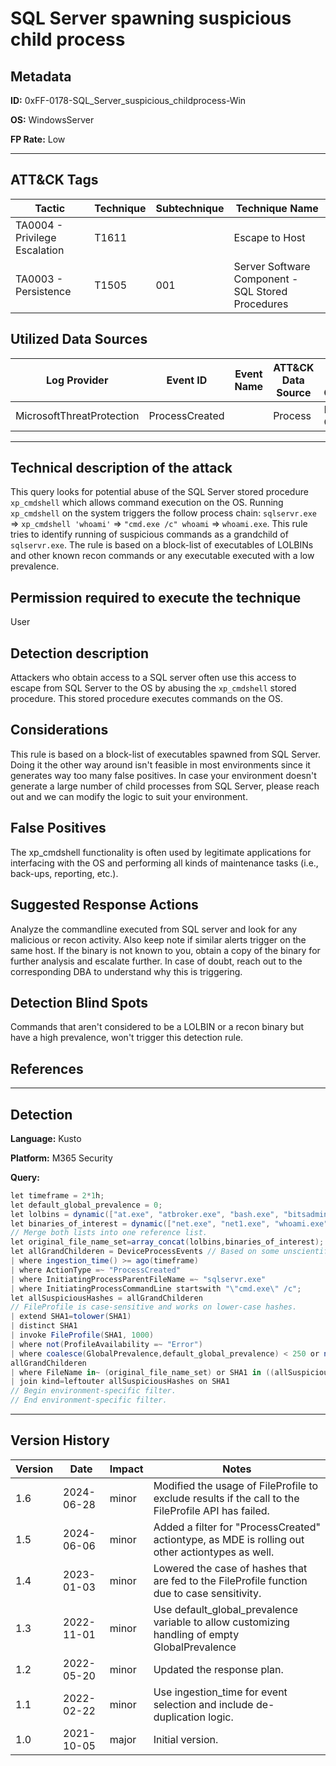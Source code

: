 # SQL Server spawning suspicious child process

## Metadata
**ID:** 0xFF-0178-SQL_Server_suspicious_childprocess-Win

**OS:** WindowsServer

**FP Rate:** Low

---

## ATT&CK Tags

| Tactic | Technique | Subtechnique | Technique Name |
|---|---|---| --- |
| TA0004 - Privilege Escalation | T1611 |  | Escape to Host|
| TA0003 - Persistence | T1505 | 001 | Server Software Component - SQL Stored Procedures|

## Utilized Data Sources

| Log Provider | Event ID | Event Name | ATT&CK Data Source | ATT&CK Data Component|
|---------|---------|----------|---------|---------|
|MicrosoftThreatProtection|ProcessCreated||Process|Process Creation|
---

## Technical description of the attack
This query looks for potential abuse of the SQL Server stored procedure `xp_cmdshell` which allows command execution on the OS. Running `xp_cmdshell` on the system triggers the follow process chain: `sqlservr.exe` => `xp_cmdshell 'whoami'` => `"cmd.exe /c" whoami` => `whoami.exe`. This rule tries to identify running of suspicious commands as a grandchild of `sqlservr.exe`. The rule is based on a block-list of executables of LOLBINs and other known recon commands or any executable executed with a low prevalence.


## Permission required to execute the technique
User

## Detection description
Attackers who obtain access to a SQL server often use this access to escape from SQL Server to the OS by abusing the `xp_cmdshell` stored procedure. This stored procedure executes commands on the OS.


## Considerations
This rule is based on a block-list of executables spawned from SQL Server. Doing it the other way around isn't feasible in most environments since it generates way too many false positives. In case your environment doesn't generate a large number of child processes from SQL Server, please reach out and we can modify the logic to suit your environment.


## False Positives
The xp_cmdshell functionality is often used by legitimate applications for interfacing with the OS and performing all kinds of maintenance tasks (i.e., back-ups, reporting, etc.).


## Suggested Response Actions
Analyze the commandline executed from SQL server and look for any malicious or recon activity. Also keep note if similar alerts trigger on the same host. If the binary is not known to you, obtain a copy of the binary for further analysis and escalate further. In case of doubt, reach out to the corresponding DBA to understand why this is triggering.


## Detection Blind Spots
Commands that aren't considered to be a LOLBIN or a recon binary but have a high prevalence, won't trigger this detection rule.


## References

---
## Detection

**Language:** Kusto

**Platform:** M365 Security

**Query:**
```C#
let timeframe = 2*1h;
let default_global_prevalence = 0;
let lolbins = dynamic(["at.exe", "atbroker.exe", "bash.exe", "bitsadmin.exe", "certreq.exe", "certutil.exe", "cmd.exe", "cmdkey.exe", "cmstp.exe", "control.exe", "csc.exe", "cscript.exe", "desktopimgdownldr.exe", "dfsvc.exe", "diantz.exe", "diskshadow.exe", "dnscmd.exe", "esentutl.exe", "eventvwr.exe", "expand.exe", "extexport.exe", "extrac32.exe", "findstr.exe", "forfiles.exe", "ftp.exe", "gfxdownloadwrapper.exe", "gpscript.exe", "hh.exe", "ie4uinit.exe", "ieexec.exe", "ilasm.exe", "infdefaultinstall.exe", "installutil.exe", "jsc.exe", "makecab.exe", "mavinject.exe", "microsoft.workflow.compiler.exe", "mmc.exe", "mpcmdrun.exe", "msbuild.exe", "msconfig.exe", "msdt.exe", "mshta.exe", "msiexec.exe", "netsh.exe", "odbcconf.exe", "pcalua.exe", "pcwrun.exe", "pktmon.exe", "presentationhost.exe", "print.exe", "psr.exe", "rasautou.exe", "reg.exe", "regasm.exe", "regedit.exe", "regini.exe", "register-cimprovider.exe", "regsvcs.exe", "regsvr32.exe", "replace.exe", "rpcping.exe", "rundll32.exe", "runonce.exe", "runscripthelper.exe", "sc.exe", "schtasks.exe", "scriptrunner.exe", "syncappvpublishingserver.exe", "ttdinject.exe", "tttracer.exe", "vbc.exe", "verclsid.exe", "wab.exe", "wmic.exe", "wscript.exe", "wsreset.exe", "xwizard.exe", "agentexecutor.exe", "appvlp.exe", "bginfo.exe", "cdb.exe", "csi.exe", "devtoolslauncher.exe", "dnx.exe", "dotnet.exe", "dxcap.exe", "excel.exe", "mftrace.exe", "msdeploy.exe", "msxsl.exe", "ntdsutil.exe", "powerpnt.exe", "rcsi.exe", "sqldumper.exe", "sqlps.exe", "sqltoolsps.exe", "squirrel.exe", "te.exe", "tracker.exe", "vsjitdebugger.exe", "winword.exe", "wsl.exe", "powershell.exe", "pwsh.exe"]);
let binaries_of_interest = dynamic(["net.exe", "net1.exe", "whoami.exe", "ipconfig.exe", "tasklist.exe", "quser.exe", "tracert.exe", "route.exe", "runas.exe", "klist.exe", "wevtutil.exe", "wmiprvse.exe", "powershell.exe", "bash.exe", "qwinsta.exe", "rwinsta.exe", "replace.exe", "findstr.exe", "icacls.exe", "cacls.exe", "xcopy.exe", "robocopy.exe", "takeown.exe", "vssadmin.exe", "nltest.exe", "nltestk.exe", "sctasks.exe", "nbtstat.exe", "nbtinfo.exe", "mofcomp.exe", "nltestrk.exe", "dnscmd.exe", "registercimprovider.exe", "registercimprovider2.exe", "procdump", "ru.exe", "pspasswd.exe", "psexec.c", "psexec.exe", "pslist.exe", "regsize", "pskill.exe", "pkill.exe", "wsmprovhost.exe", "fltmc.exe", "sdbinst.exe"]);
// Merge both lists into one reference list.
let original_file_name_set=array_concat(lolbins,binaries_of_interest);
let allGrandChilderen = DeviceProcessEvents // Based on some unscientific testing, this is faster than using materialize() in this case.
| where ingestion_time() >= ago(timeframe)
| where ActionType =~ "ProcessCreated"
| where InitiatingProcessParentFileName =~ "sqlservr.exe"
| where InitiatingProcessCommandLine startswith "\"cmd.exe\" /c";
let allSuspiciousHashes = allGrandChilderen
// FileProfile is case-sensitive and works on lower-case hashes.
| extend SHA1=tolower(SHA1)
| distinct SHA1
| invoke FileProfile(SHA1, 1000)
| where not(ProfileAvailability =~ "Error")
| where coalesce(GlobalPrevalence,default_global_prevalence) < 250 or not(isempty(ThreatName));
allGrandChilderen
| where FileName in~ (original_file_name_set) or SHA1 in ((allSuspiciousHashes))
| join kind=leftouter allSuspiciousHashes on SHA1
// Begin environment-specific filter.
// End environment-specific filter.
```

---

## Version History
| Version | Date | Impact | Notes |
|---------|------|--------|------|
| 1.6  | 2024-06-28| minor | Modified the usage of FileProfile to exclude results if the call to the FileProfile API has failed. |
| 1.5  | 2024-06-06| minor | Added a filter for "ProcessCreated" actiontype, as MDE is rolling out other actiontypes as well. |
| 1.4  | 2023-01-03| minor | Lowered the case of hashes that are fed to the FileProfile function due to case sensitivity. |
| 1.3  | 2022-11-01| minor | Use default_global_prevalence variable to allow customizing handling of empty GlobalPrevalence |
| 1.2  | 2022-05-20| minor | Updated the response plan. |
| 1.1  | 2022-02-22| minor | Use ingestion_time for event selection and include de-duplication logic. |
| 1.0  | 2021-10-05| major | Initial version. |